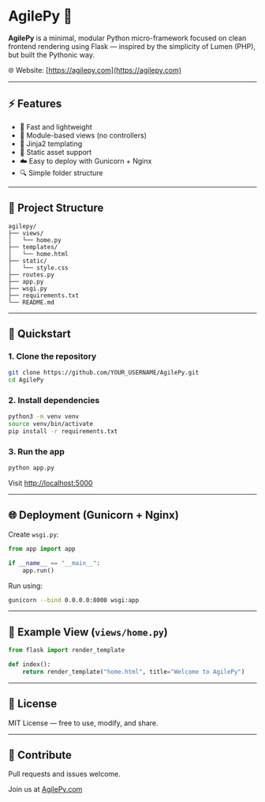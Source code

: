 # AgilePy 🐍

**AgilePy** is a minimal, modular Python micro-framework focused on clean frontend rendering using Flask — inspired by the simplicity of Lumen (PHP), but built the Pythonic way.

🌐 Website: [https://agilepy.com](https://agilepy.com)

---

## ⚡ Features

* 🚀 Fast and lightweight
* 🧹 Module-based views (no controllers)
* 🎨 Jinja2 templating
* 📁 Static asset support
* ☁️ Easy to deploy with Gunicorn + Nginx
* 🔍 Simple folder structure

---

## 📁 Project Structure

```
agilepy/
├── views/
│   └── home.py
├── templates/
│   └── home.html
├── static/
│   └── style.css
├── routes.py
├── app.py
├── wsgi.py
├── requirements.txt
└── README.md
```

---

## 🚀 Quickstart

### 1. Clone the repository

```bash
git clone https://github.com/YOUR_USERNAME/AgilePy.git
cd AgilePy
```

### 2. Install dependencies

```bash
python3 -m venv venv
source venv/bin/activate
pip install -r requirements.txt
```

### 3. Run the app

```bash
python app.py
```

Visit [http://localhost:5000](http://localhost:5000)

---

## 🌐 Deployment (Gunicorn + Nginx)

Create `wsgi.py`:

```python
from app import app

if __name__ == "__main__":
    app.run()
```

Run using:

```bash
gunicorn --bind 0.0.0.0:8000 wsgi:app
```

---

## 📄 Example View (`views/home.py`)

```python
from flask import render_template

def index():
    return render_template("home.html", title="Welcome to AgilePy")
```

---

## 📄 License

MIT License — free to use, modify, and share.

---

## 🤝 Contribute

Pull requests and issues welcome.

Join us at [AgilePy.com](https://agilepy.com)
